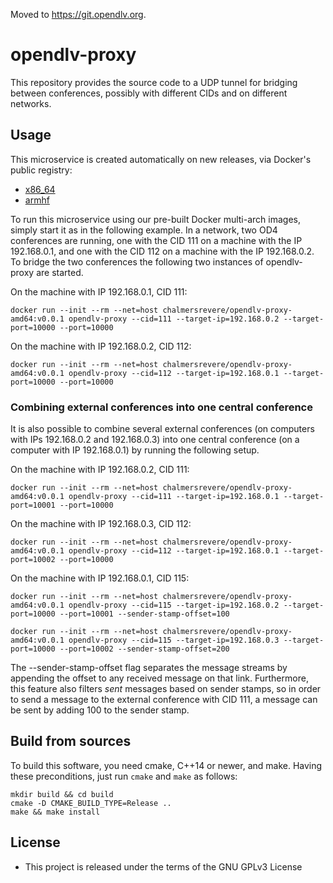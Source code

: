 Moved to https://git.opendlv.org.

# opendlv-proxy

This repository provides the source code to a UDP tunnel for bridging between 
conferences, possibly with different CIDs and on different networks.


## Usage
This microservice is created automatically on new releases, via Docker's public registry:

* [x86_64](https://hub.docker.com/r/chalmersrevere/opendlv-proxy-amd64/tags/)
* [armhf](https://hub.docker.com/r/chalmersrevere/opendlv-proxy-armhf/tags/)

To run this microservice using our pre-built Docker multi-arch images, 
simply start it as in the following example. In a network, two OD4 conferences are running, one
with the CID 111 on a machine with the IP 192.168.0.1, and one with the CID 112
on a machine with the IP 192.168.0.2. To bridge the two conferences the following
two instances of opendlv-proxy are started.

On the machine with IP 192.168.0.1, CID 111:
```
docker run --init --rm --net=host chalmersrevere/opendlv-proxy-amd64:v0.0.1 opendlv-proxy --cid=111 --target-ip=192.168.0.2 --target-port=10000 --port=10000
```

On the machine with IP 192.168.0.2, CID 112:
```
docker run --init --rm --net=host chalmersrevere/opendlv-proxy-amd64:v0.0.1 opendlv-proxy --cid=112 --target-ip=192.168.0.1 --target-port=10000 --port=10000
```
### Combining external conferences into one central conference

It is also possible to combine several external conferences (on computers with IPs 192.168.0.2
and 192.168.0.3) into one central conference (on a computer with IP 192.168.0.1)
by running the following setup.

On the machine with IP 192.168.0.2, CID 111:
```
docker run --init --rm --net=host chalmersrevere/opendlv-proxy-amd64:v0.0.1 opendlv-proxy --cid=111 --target-ip=192.168.0.1 --target-port=10001 --port=10000
```

On the machine with IP 192.168.0.3, CID 112:
```
docker run --init --rm --net=host chalmersrevere/opendlv-proxy-amd64:v0.0.1 opendlv-proxy --cid=112 --target-ip=192.168.0.1 --target-port=10002 --port=10000
```

On the machine with IP 192.168.0.1, CID 115:
```
docker run --init --rm --net=host chalmersrevere/opendlv-proxy-amd64:v0.0.1 opendlv-proxy --cid=115 --target-ip=192.168.0.2 --target-port=10000 --port=10001 --sender-stamp-offset=100

docker run --init --rm --net=host chalmersrevere/opendlv-proxy-amd64:v0.0.1 opendlv-proxy --cid=115 --target-ip=192.168.0.3 --target-port=10000 --port=10002 --sender-stamp-offset=200
```

The --sender-stamp-offset flag separates the message streams by appending the offset
to any received message on that link. Furthermore, this feature also filters *sent* messages
based on sender stamps, so in order to send a message to the external conference with
CID 111, a message can be sent by adding 100 to the sender stamp.

## Build from sources
To build this software, you need cmake, C++14 or newer, and make. Having these
preconditions, just run `cmake` and `make` as follows:

```
mkdir build && cd build
cmake -D CMAKE_BUILD_TYPE=Release ..
make && make install
```


## License

* This project is released under the terms of the GNU GPLv3 License
